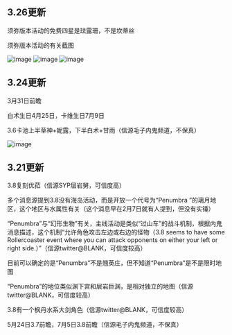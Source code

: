 ## 3.26更新
须弥版本活动的免费四星是珐露珊，不是坎蒂丝

须弥版本活动的有关截图

![image](https://user-images.githubusercontent.com/13842432/227765157-c1883b0f-84a6-4fd0-90f2-fe55a5b0eed7.png)
![image](https://user-images.githubusercontent.com/13842432/227765160-200e3d41-a1d9-48b2-9d4b-fdbaee58ebde.png)
![image](https://user-images.githubusercontent.com/13842432/227765333-e237435f-27eb-4c2e-9736-d5a13d0e6e3b.png)

## 3.24更新
3月31日前瞻

白术生日4月25日，卡维生日7月9日

3.6卡池上半草神+妮露，下半白术+甘雨（信源毛子内鬼频道，不保真）

![image](https://user-images.githubusercontent.com/13842432/227542698-beaf158a-a76f-4970-9a85-b1bfbeb1857e.png)

## 3.21更新
3.8复刻优菈（信源SYP层岩舅，可信度高）

多个消息源提到3.8没有海岛活动，而是开放一个代号为“Penumbra ”的璃月地区，这个地区与水属性有关（这个消息早在2月7日就有人提到，但没有实锤）

“Penumbra”与“幻形生物”有关，主线活动是类似“过山车”的战斗机制，根据内鬼消息描述，这个机制“允许角色攻击左边或右边的怪物（3.8 seems to have some Rollercoaster event where you can attack opponents on either your left or right side.）”（信源twitter@BLANK，可信度较高）

目前可以确定的是“Penumbra”不是翘英庄，但不知道“Penumbra”是不是限时地图

“Penumbra”的地位类似渊下宫和层岩巨渊，是相对独立的地图（信源twitter@BLANK，可信度较高）

3.8有一个枫丹水系大剑角色（信源twitter@BLANK，可信度较高）

5月24日3.7前瞻，7月5日3.8前瞻（信源毛子内鬼频道，不保真）
